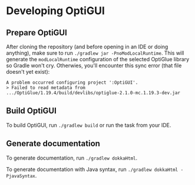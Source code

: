 # Developing OptiGUI

## Prepare OptiGUI

After cloning the repository (and before opening in an IDE or doing anything), make sure to run `./gradlew jar -PnoModLocalRuntime`. This will generate the `modLocalRuntime` configuration of the selected OptiGlue library so Gradle won't cry. Otherwies, you'll encounter this sync error (that file doesn't yet exist):

```
A problem occurred configuring project ':OptiGUI'.
> Failed to read metadata from .../OptiGlue/1.19.4/build/devlibs/optiglue-2.1.0-mc.1.19.3-dev.jar
```

## Build OptiGUI

To build OptiGUI, run `./gradlew build` or run the task from your IDE.

## Generate documentation

To generate documentation, run `./gradlew dokkaHtml`.

To generate documentation with Java syntax, run `./gradlew dokkaHtml -PjavaSyntax`.
